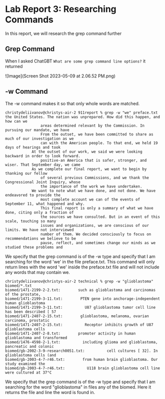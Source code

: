 # Lab Report 3: Researching Commands

In this report, we will research the grep command further

## Grep Command
When I asked ChatGBT `What are some grep command line options?` it returned

![Image](Screen Shot 2023-05-09 at 2.06.52 PM.png)

## -w Command
The -w command makes it so that only whole words are matched. 
```
christydeliivanov@christys-air-2 911report % grep -w "we" preface.txt
the United States. The nation was unprepared. How did this happen, and how can we
                areas determined relevant by the Commission. In pursuing our mandate, we have
                From the outset, we have been committed to share as much of our investigation as we
                can with the American people. To that end, we held 19 days of hearings and took
            At the outset of our work, we said we were looking backward in order to look forward.
                positive-an America that is safer, stronger, and wiser. That September day, we came
            As we complete our final report, we want to begin by thanking our fellow
                of several previous Commissions, and we thank the Congressional Joint Inquiry, whose
                the importance of the work we have undertaken.
            We want to note what we have done, and not done. We have endeavored to provide the
                most complete account we can of the events of September 11, what happened and why.
                This final report is only a summary of what we have done, citing only a fraction of
                the sources we have consulted. But in an event of this scale, touching so many
                issues and organizations, we are conscious of our limits. We have not interviewed
                number of them. We decided consciously to focus on recommendations we believe to be
                pause, reflect, and sometimes change our minds as we studied these problems and
``` 
We specify that the grep command is of the -w type and specify that I am searching for the word 'we' in the file preface.txt.
This command will only return lines with the word 'we' inside the preface.txt file and will not include any words that may contain we. 

```
christydeliivanov@christys-air-2 technical % grep -w "glioblastoma" biomed/*.txt
biomed/1471-2199-2-2.txt:        such as glioblastoma and carcinomas of the prostate,
biomed/1471-2199-3-11.txt:        PTEN gene into anchorage-independent human glioblastoma
biomed/1471-2199-3-11.txt:          U87 glioblastoma tumor cell line has been described [ 57
biomed/1471-2407-2-15.txt:        glioblastoma, melanoma, ovarian carcinoma, prostatic
biomed/1471-2407-2-15.txt:          Receptor inhibits growth of U87 glioblastoma cells
biomed/1471-2407-2-8.txt:        promoter activity in human glioblastoma and transformed
biomed/1476-4598-2-1.txt:          including glioma and glioblastoma, pancreatic and colonic
biomed/gb-2002-3-9-research0051.txt:          cell cultures [ 32]. In glioblastoma cells (and
biomed/gb-2003-4-7-r46.txt:        from human brain glioblastoma. Our study examined the
biomed/gb-2003-4-7-r46.txt:          U118 brain glioblastoma cell line were cultured at 37°C
```
We specify that the grep command is of the -w type and specify that I am searching for the word "glioblastoma" in files any of the biomed. Here it returns the file and line the word is found in.  

